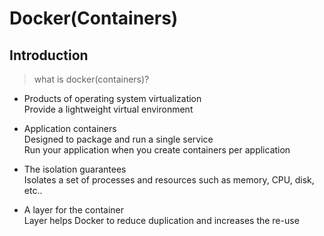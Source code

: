 # Docker(Containers)

## Introduction
> what is docker(containers)?
- Products of operating system virtualization\
Provide a lightweight virtual environment


- Application containers\
Designed to package and run a single service\
Run your application when you create containers per application

- The isolation guarantees\
Isolates a set of processes and resources such as memory, CPU, disk, etc..

- A layer for the container\
Layer helps Docker to reduce duplication and increases the re-use



